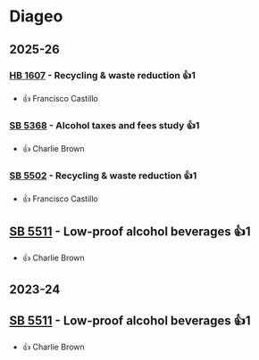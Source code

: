 # Diageo
## 2025-26

### [HB 1607](/bill/2025-26/hb/1607/) - Recycling & waste reduction 👍1  
* 👍 Francisco Castillo

### [SB 5368](/bill/2025-26/sb/5368/) - Alcohol taxes and fees study 👍1  
* 👍 Charlie Brown

### [SB 5502](/bill/2025-26/sb/5502/) - Recycling & waste reduction 👍1  
* 👍 Francisco Castillo

## [SB 5511](/bill/2025-26/sb/5511/) - Low-proof alcohol beverages 👍1  
* 👍 Charlie Brown

## 2023-24

## [SB 5511](/bill/2023-24/sb/5511/) - Low-proof alcohol beverages 👍1  
* 👍 Charlie Brown
